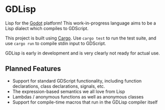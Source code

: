 
# GDLisp

Lisp for the [Godot](https://godotengine.org/) platform! This
work-in-progress language aims to be a Lisp dialect which compiles to
GDScript.

This project is built using [Cargo](https://doc.rust-lang.org/cargo/).
Use `cargo test` to run the test suite, and use `cargo run` to compile
stdin input to GDScript.

GDLisp is early in development and is very clearly not ready for actual use.

## Planned Features

* Support for standard GDScript functionality, including function
  declarations, class declarations, signals, etc.
* The expression-based semantics we all love from Lisp
* Lambdas / anonymous functions as well as anonymous classes
* Support for compile-time macros that run in the GDLisp compiler
  itself
